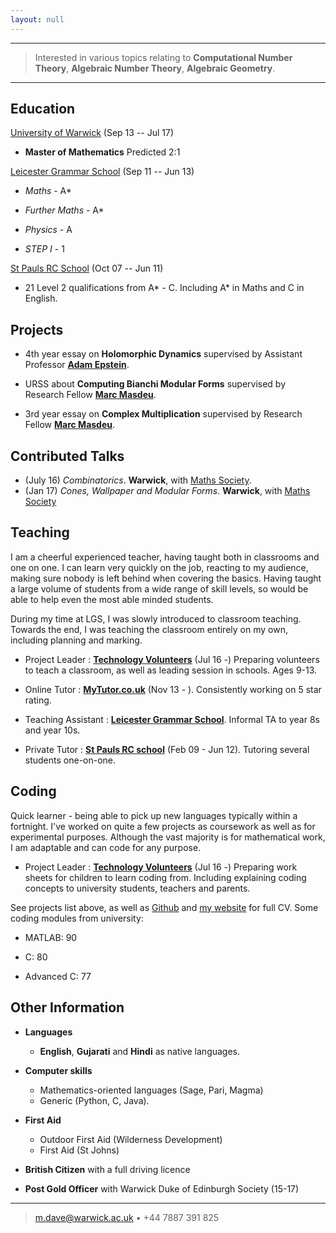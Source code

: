 ```yaml
---
layout: null
---
```

------------------------------------------------------------------------

> Interested in various topics relating to **Computational Number Theory**,
> **Algebraic Number Theory**, **Algebraic Geometry**.

------------------------------------------------------------------------

Education
---------

[University of Warwick][_wwk] (Sep 13 -- Jul 17)

- **Master of Mathematics**
    Predicted 2:1

[Leicester Grammar School][_lgs] (Sep 11 -- Jun 13)

- *Maths* - A*

- *Further Maths* - A*

- *Physics* - A

- *STEP I* - 1

[St Pauls RC School][_stp] (Oct 07 -- Jun 11)

- 21 Level 2 qualifications from A* - C. Including A* in Maths and C in English.

Projects
--------

* 4th year essay on **Holomorphic Dynamics** supervised by Assistant Professor [**Adam Epstein**][_ae].

* URSS about **Computing Bianchi Modular Forms** supervised by Research Fellow [**Marc Masdeu**][_mm].

* 3rd year essay on **Complex Multiplication** supervised by Research Fellow [**Marc Masdeu**][_mm].

Contributed Talks
-----------------

 - (July 16) *Combinatorics*. **Warwick**, with [Maths Society][_wms].
 - (Jan 17) *Cones, Wallpaper and Modular Forms*. **Warwick**, with [Maths Society][_wms]

Teaching
--------

I am a cheerful experienced teacher, having taught both in classrooms and
one on one. I can learn very quickly on the job, reacting to my audience,
making sure nobody is left behind when covering the basics. Having taught
a large volume of students from a wide range of skill levels, so would be
able to help even the most able minded students.

During my time at LGS, I was slowly introduced to classroom teaching.
Towards the end, I was teaching the classroom entirely on my own,
including planning and marking.

* Project Leader
  : [**Technology Volunteers**][_tv] (Jul 16 -)
    Preparing volunteers to teach a classroom,
    as well as leading session in schools. Ages 9-13.

* Online Tutor
  : [**MyTutor.co.uk**][_mtw] (Nov 13 - ).
    Consistently working on 5 star rating.

* Teaching Assistant
  : [**Leicester Grammar School**][_lgs].
    Informal TA to year 8s and year 10s.

* Private Tutor
  : [**St Pauls RC school**][_stp] (Feb 09 - Jun 12).
	Tutoring several students one-on-one.

Coding
------

Quick learner - being able to pick up new languages typically
within a fortnight. I've worked on quite a few projects as
coursework as well as for experimental purposes. Although the
vast majority is for mathematical work, I am adaptable and can
code for any purpose.

* Project Leader
  : [**Technology Volunteers**][_tv] (Jul 16 -)
    Preparing work sheets for children to learn coding from.
    Including explaining coding concepts to university students,
    teachers and parents.

See projects list above, as well as [Github][_gh] and [my website][_ghp] for full CV.
Some coding modules from university:

- MATLAB: 90

- C: 80

- Advanced C: 77

Other Information
-----------------

* **Languages**
	* **English**, **Gujarati** and **Hindi** as native languages.

* **Computer skills**
	* Mathematics-oriented languages (Sage, Pari, Magma)
	* Generic (Python, C, Java).

* **First Aid**
	* Outdoor First Aid (Wilderness Development)
	* First Aid (St Johns)

* **British Citizen**
with a full driving licence

* **Post Gold Officer**
with Warwick Duke of Edinburgh Society (15-17)

------------------------------------------------------------------------

> <m.dave@warwick.ac.uk> • +44 7887 391 825

<!--- All the links -->
[_wwk]: http://www2.warwick.ac.uk/fac/sci/maths "Warwick Maths Institute"
[_stp]: http://www.st-pauls.leicester.sch.uk/ "St Pauls Leicester"
[_lgs]: http://www.leicestergrammar.org.uk/ "Leicester Grammar"
[_mm]: http://homepages.warwick.ac.uk/~masmat/ "Marc Masdeu"
[_ae]: http://homepages.warwick.ac.uk/~mases/ "Adam Epstein"
[_wms]: http://warwickmaths.org/ "Warwick Maths Society"
[_tv]: http://www2.warwick.ac.uk/about/community/volunteers/volunteering/techvols/ "Technology Volunteers"
[_mtw]: https://www.mytutor.co.uk/tutors/2337/Maths+Physics-Tutor "My profile"
[_gh]: https://github.com/mdave16 "mdave16"
[_ghp]: https://mdave16.github.io/ "My website"
